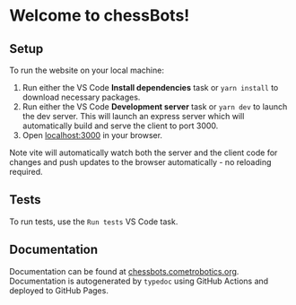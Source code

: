 # Welcome to chessBots!

## Setup

To run the website on your local machine:

1. Run either the VS Code **Install dependencies** task or `yarn install` to download necessary packages.
2. Run either the VS Code **Development server** task or `yarn dev` to launch the dev server. This will launch an express server which will automatically build and serve the client to port 3000.
3. Open [localhost:3000](http:/localhost:3000) in your browser.

Note vite will automatically watch both the server and the client code for changes and push updates to the browser automatically - no reloading required.

## Tests

To run tests, use the `Run tests` VS Code task.

## Documentation

Documentation can be found at [chessbots.cometrobotics.org](https://chessbots.cometrobotics.org). Documentation is autogenerated by `typedoc` using GitHub Actions and deployed to GitHub Pages.
